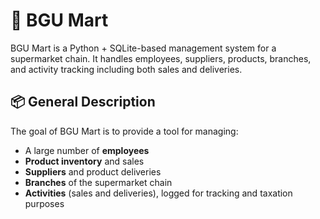 # 🛒 BGU Mart

BGU Mart is a Python + SQLite-based management system for a supermarket chain. It handles employees, suppliers, products, branches, and activity tracking including both sales and deliveries. 

## 📦 General Description

The goal of BGU Mart is to provide a tool for managing:

- A large number of **employees**
- **Product inventory** and sales
- **Suppliers** and product deliveries
- **Branches** of the supermarket chain
- **Activities** (sales and deliveries), logged for tracking and taxation purposes

